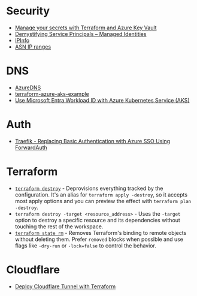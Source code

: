 # Security

- [Manage your secrets with Terraform and Azure Key Vault](https://www.crayon.com/pl/resources/insights/manage-your-secrets-with-terraform-and-azure-key-vault/)
- [Demystifying Service Principals – Managed Identities](https://devblogs.microsoft.com/devops/demystifying-service-principals-managed-identities)
- [IPInfo](https://ipinfo.io/)
- [ASN IP ranges](https://github.com/ipverse/asn-ip)

# DNS

- [AzureDNS](https://cert-manager.io/docs/configuration/acme/dns01/azuredns/)
- [terraform-azure-aks-example](https://github.com/rgl/terraform-azure-aks-example)
- [Use Microsoft Entra Workload ID with Azure Kubernetes Service (AKS)](https://learn.microsoft.com/en-us/azure/aks/workload-identity-overview?tabs=javascript)

# Auth

- [Traefik - Replacing Basic Authentication with Azure SSO Using ForwardAuth](https://scottmckendry.tech/traefik-replacing-basic-authentication-with-sso/)

# Terraform

- [`terraform destroy`](https://developer.hashicorp.com/terraform/cli/commands/destroy) - Deprovisions everything tracked by the configuration. It's an alias for `terraform apply -destroy`, so it accepts most apply options and you can preview the effect with `terraform plan -destroy`.
- `terraform destroy -target <resource_address>` - Uses the `-target` option to destroy a specific resource and its dependencies without touching the rest of the workspace.
- [`terraform state rm`](https://developer.hashicorp.com/terraform/cli/commands/state/rm) - Removes Terraform's binding to remote objects without deleting them. Prefer `removed` blocks when possible and use flags like `-dry-run` or `-lock=false` to control the behavior.

# Cloudflare

- [Deploy Cloudflare Tunnel with Terraform](https://developers.cloudflare.com/cloudflare-one/connections/connect-networks/deployment-guides/terraform/)